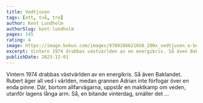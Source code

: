 ```yaml
---
title: Vedtjuven
tags: [ett, två, tre]
author: Kent Lundholm
authorSlug: kent-lundholm
pages: 145
rating: 4
image: https://image.bokus.com/images/9789186621650_200x_vedtjuven_e-bok
excerpt: Vintern 1974 drabbas västvärlden av en energikris. Så även Baklandet. Rubert äger all ved i världen, medan grannen Adrian inte förfogar över en enda pinne. Där, bortom allfarvägarna, uppstår en maktkamp om veden, utanför lagens långa arm. Så, en bitande vinterdag, smäller det ... 
publishDate: 2023-12-01
---
```

Vintern 1974 drabbas västvärlden av en energikris. Så även Baklandet. Rubert äger all ved i världen, medan grannen Adrian inte förfogar över en enda pinne. Där, bortom allfarvägarna, uppstår en maktkamp om veden, utanför lagens långa arm. Så, en bitande vinterdag, smäller det ... 